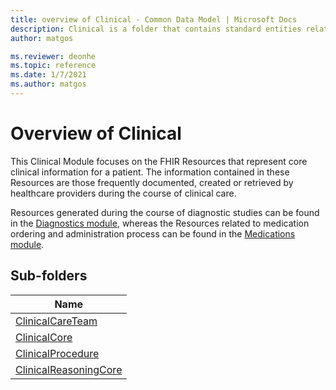 ```yaml
---
title: overview of Clinical - Common Data Model | Microsoft Docs
description: Clinical is a folder that contains standard entities related to the Common Data Model.
author: matgos

ms.reviewer: deonhe
ms.topic: reference
ms.date: 1/7/2021
ms.author: matgos
---
```


# Overview of Clinical
This Clinical Module focuses on the FHIR Resources that represent core clinical information for a patient.  The information contained in these Resources are those frequently documented, created or retrieved by healthcare providers during the course of clinical care. 

Resources generated during the course of diagnostic studies can be found in the [Diagnostics module](../Diagnostics/overview.md), whereas the Resources related to medication ordering and administration process can be found in the [Medications module](../Medication/overview.md).

## Sub-folders

|Name|
|---|
|[ClinicalCareTeam](ClinicalCareTeam/overview.md)|
|[ClinicalCore](ClinicalCore/overview.md)|
|[ClinicalProcedure](ClinicalProcedure/overview.md)|
|[ClinicalReasoningCore](ClinicalReasoningCore/overview.md)|



